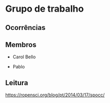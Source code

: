 ﻿# Grupo de trabalho

## Ocorrências

## Membros
- Carol Bello

- Pablo

## Leitura
https://ropensci.org/blog/pt/2014/03/17/spocc/
